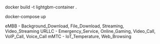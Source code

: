 docker build -t lightgbm-container .

docker-compose up


eMBB -  Background_Download, File_Download, Streaming, Video_Streaming
URLLC - Emergency_Service, Online_Gaming, Video_Call, VoIP_Call, Voice_Call
mMTC - IoT_Temperature, Web_Browsing
